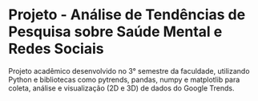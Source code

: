 # Projeto - Análise de Tendências de Pesquisa sobre Saúde Mental e Redes Sociais
Projeto acadêmico desenvolvido no 3° semestre da faculdade, utilizando Python e bibliotecas como pytrends, pandas, numpy e matplotlib para coleta, análise e visualização (2D e 3D) de dados do Google Trends.
